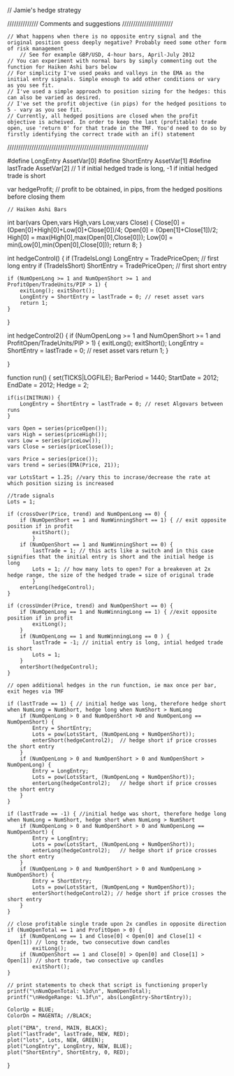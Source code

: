 // Jamie's hedge strategy

////////////// Comments and suggestions ///////////////////////

	// What happens when there is no opposite entry signal and the original position goess deeply negative? Probably need some other form of risk management
		// See for example GBP/USD, 4-hour bars, April-July 2012
	// You can experiment with normal bars by simply commenting out the function for Haiken Ashi bars below
	// For simplicity I've used peaks and valleys in the EMA as the initial entry signals. Simple enough to add other conditions or vary as you see fit.
	// I've used a simple approach to position sizing for the hedges: this can also be varied as desired.
	// I've set the profit objective (in pips) for the hedged positions to 5 - vary as you see fit.  
	// Currently, all hedged positions are closed when the profit objective is acheived. In order to keep the last (profitable) trade open, use 'return 0' for that trade in the TMF. You'd need to do so by firstly identifying the correct trade with an if() statement
	
////////////////////////////////////////////////////////////////

#define LongEntry AssetVar[0]
#define ShortEntry AssetVar[1]
#define lastTrade AssetVar[2] // 1 if initial hedged trade is long, -1 if initial hedged trade is short

var hedgeProfit; // profit to be obtained, in pips, from the hedged positions before closing them

	// Haiken Ashi Bars
int bar(vars Open,vars High,vars Low,vars Close)
{
  Close[0] = (Open[0]+High[0]+Low[0]+Close[0])/4;
  Open[0] = (Open[1]+Close[1])/2;
  High[0] = max(High[0],max(Open[0],Close[0]));
  Low[0] = min(Low[0],min(Open[0],Close[0]));
  return 8;
}

int hedgeControl() {
	if (TradeIsLong) LongEntry = TradePriceOpen; // first long entry
	if (TradeIsShort) ShortEntry = TradePriceOpen; // first short entry
		
	if (NumOpenLong >= 1 and NumOpenShort >= 1 and ProfitOpen/TradeUnits/PIP > 1) {
		exitLong(); exitShort();
		LongEntry = ShortEntry = lastTrade = 0; // reset asset vars
		return 1;
	}
}

int hedgeControl2() {
	if (NumOpenLong >= 1 and NumOpenShort >= 1 and ProfitOpen/TradeUnits/PIP > 1) {
		exitLong(); exitShort();
		LongEntry = ShortEntry = lastTrade = 0; // reset asset vars
		return 1;
	}
	
}


function run() {
	set(TICKS|LOGFILE);
	BarPeriod = 1440;
	StartDate = 2012;
	EndDate = 2012;
	Hedge = 2;
	
	if(is(INITRUN)) {
		LongEntry = ShortEntry = lastTrade = 0; // reset Algovars between runs
	}
	
	vars Open = series(priceOpen());
	vars High = series(priceHigh());
	vars Low = series(priceLow());
	vars Close = series(priceClose());
	
	vars Price = series(price());
	vars trend = series(EMA(Price, 21));
	
	var LotsStart = 1.25; //vary this to incrase/decrease the rate at which position sizing is increased
	
	//trade signals
	Lots = 1;

	if (crossOver(Price, trend) and NumOpenLong == 0) {
		if (NumOpenShort == 1 and NumWinningShort == 1) { // exit opposite position if in profit
			exitShort();
			}
		if (NumOpenShort == 1 and NumWinningShort == 0) {
			lastTrade = 1; // this acts like a switch and in this case signifies that the initial entry is short and the initial hedge is long
			Lots = 1; // how many lots to open? For a breakeven at 2x hedge range, the size of the hedged trade = size of original trade
			}
		enterLong(hedgeControl); 		
	}
	
	if (crossUnder(Price, trend) and NumOpenShort == 0) {
		if (NumOpenLong == 1 and NumWinningLong == 1) { //exit opposite position if in profit
			exitLong();	
		}
		if (NumOpenLong == 1 and NumWinningLong == 0 ) {
			lastTrade = -1; // initial entry is long, intial hedged trade is short
			Lots = 1;
		}
		enterShort(hedgeControl);		
	}
	
	// open additional hedges in the run function, ie max once per bar, exit heges via TMF
	
	if (lastTrade == 1) { // initial hedge was long, therefore hedge short when NumLong = NumShort, hedge long when NumShort > NumLong
		if (NumOpenLong > 0 and NumOpenShort >0 and NumOpenLong == NumOpenShort) {
			Entry = ShortEntry;
			Lots = pow(LotsStart, (NumOpenLong + NumOpenShort));
			enterShort(hedgeControl2);	// hedge short if price crosses the short entry
		}
		if (NumOpenLong > 0 and NumOpenShort > 0 and NumOpenShort > NumOpenLong) {
			Entry = LongEntry;
			Lots = pow(LotsStart, (NumOpenLong + NumOpenShort));
			enterLong(hedgeControl2);	// hedge short if price crosses the short entry
		}
	}
	
	if (lastTrade == -1) { //initial hedge was short, therefore hedge long when NumLong = NumShort, hedge short when NumLong > NumShort
		if (NumOpenLong > 0 and NumOpenShort > 0 and NumOpenLong == NumOpenShort) {
			Entry = LongEntry;
			Lots = pow(LotsStart, (NumOpenLong + NumOpenShort));
			enterLong(hedgeControl2); 	// hedge short if price crosses the short entry
		}
		if (NumOpenLong > 0 and NumOpenShort > 0 and NumOpenLong > NumOpenShort) {
			Entry = ShortEntry;
			Lots = pow(LotsStart, (NumOpenLong + NumOpenShort));
			enterShort(hedgeControl2); // hedge short if price crosses the short entry
		}
	}
	
	// close profitable single trade upon 2x candles in opposite direction
	if (NumOpenTotal == 1 and ProfitOpen > 0) {
		if (NumOpenLong == 1 and Close[0] < Open[0] and Close[1] < Open[1]) // long trade, two consecutive down candles
			exitLong();
		if (NumOpenShort == 1 and Close[0] > Open[0] and Close[1] > Open[1]) // short trade, two consective up candles
			exitShort();	
	}
	
	// print statements to check that script is functioning properly	
	printf("\nNumOpenTotal: %1d\n", NumOpenTotal);
	printf("\nHedgeRange: %1.3f\n", abs(LongEntry-ShortEntry));
	
	ColorUp = BLUE;
	ColorDn = MAGENTA; //BLACK;
	
	plot("EMA", trend, MAIN, BLACK);
	plot("lastTrade", lastTrade, NEW, RED);
	plot("lots", Lots, NEW, GREEN);
	plot("LongEntry", LongEntry, NEW, BLUE);
	plot("ShortEntry", ShortEntry, 0, RED);

}
